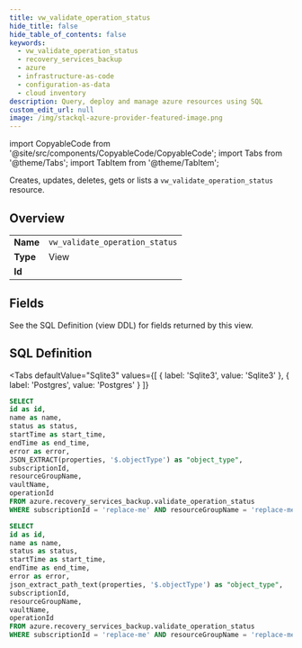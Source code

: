 ```yaml
--- 
title: vw_validate_operation_status
hide_title: false
hide_table_of_contents: false
keywords:
  - vw_validate_operation_status
  - recovery_services_backup
  - azure
  - infrastructure-as-code
  - configuration-as-data
  - cloud inventory
description: Query, deploy and manage azure resources using SQL
custom_edit_url: null
image: /img/stackql-azure-provider-featured-image.png
---
```


import CopyableCode from '@site/src/components/CopyableCode/CopyableCode';
import Tabs from '@theme/Tabs';
import TabItem from '@theme/TabItem';

Creates, updates, deletes, gets or lists a <code>vw_validate_operation_status</code> resource.

## Overview
<table><tbody>
<tr><td><b>Name</b></td><td><code>vw_validate_operation_status</code></td></tr>
<tr><td><b>Type</b></td><td>View</td></tr>
<tr><td><b>Id</b></td><td><CopyableCode code="azure.recovery_services_backup.vw_validate_operation_status" /></td></tr>
</tbody></table>

## Fields

See the SQL Definition (view DDL) for fields returned by this view.

## SQL Definition

<Tabs
defaultValue="Sqlite3"
values={[
{ label: 'Sqlite3', value: 'Sqlite3' },
{ label: 'Postgres', value: 'Postgres' }
]}
>
<TabItem value="Sqlite3">

```sql
SELECT
id as id,
name as name,
status as status,
startTime as start_time,
endTime as end_time,
error as error,
JSON_EXTRACT(properties, '$.objectType') as "object_type",
subscriptionId,
resourceGroupName,
vaultName,
operationId
FROM azure.recovery_services_backup.validate_operation_status
WHERE subscriptionId = 'replace-me' AND resourceGroupName = 'replace-me' AND vaultName = 'replace-me' AND operationId = 'replace-me';
```

</TabItem>
<TabItem value="Postgres">

```sql
SELECT
id as id,
name as name,
status as status,
startTime as start_time,
endTime as end_time,
error as error,
json_extract_path_text(properties, '$.objectType') as "object_type",
subscriptionId,
resourceGroupName,
vaultName,
operationId
FROM azure.recovery_services_backup.validate_operation_status
WHERE subscriptionId = 'replace-me' AND resourceGroupName = 'replace-me' AND vaultName = 'replace-me' AND operationId = 'replace-me';
```

</TabItem>
</Tabs>
